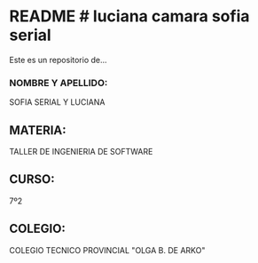 # README # luciana camara sofia serial
Este es un repositorio de...

### NOMBRE Y APELLIDO: ###
SOFIA SERIAL Y LUCIANA

## MATERIA: ##
TALLER DE INGENIERIA DE SOFTWARE

## CURSO: ##
7º2

## COLEGIO: ##
COLEGIO TECNICO PROVINCIAL "OLGA B. DE ARKO"
